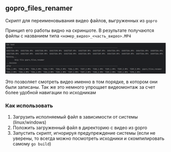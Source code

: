 ## gopro_files_renamer

Скрипт для переименовывания видео файлов, выгруженных из `gopro`

Принцип его работы видно на скриншоте. 
В результате получаются файлы с названием типа `<номер_видео>_<часть_видео>.MP4`

![img.png](img.png)

Это позволяет смотреть видео именно в том порядке, в котором они были записаны. 
Так же это немного упрощает видеомонтаж за счет более удобной навигации по исходникам

### Как использовать

1. Загрузить исполняемый файл в зависимости от системы (linux/windows)
2. Положить загруженный файл в директорию с видео из gopro
3. Запустить скрипт, игнорируя предупреждение системы (если не уверены, то всегда можно посмотреть исходники и скомпилировать самому `go build`)
